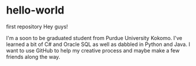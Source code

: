 # hello-world
first repository
Hey guys!

I'm a soon to be graduated student from Purdue University Kokomo. I've learned a bit of C#
and Oracle SQL as well as dabbled in Python and Java. I want to use GitHub to help my creative
process and maybe make a few friends along the way.
